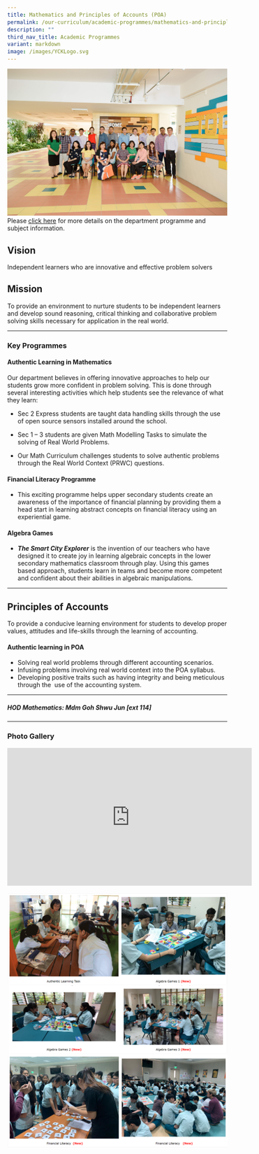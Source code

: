 ```yaml
---
title: Mathematics and Principles of Accounts (POA)
permalink: /our-curriculum/academic-programmes/mathematics-and-principles-of-accounts-poa/
description: ""
third_nav_title: Academic Programmes
variant: markdown
image: /images/YCKLogo.svg
---
```

![](/images/Our%20Curriculum/Academic%20Programmes/Mathematics%20and%20POA/M1.jpg)
Please [click here](/files/Academic%20Programmes/Math%20and%20POA/Math_Department_Programme_and_Subject_Information.pdf) for more details on the department programme and subject information.

## **Vision**&nbsp;

Independent learners who are innovative and effective problem solvers&nbsp;

  

## **Mission**

To provide an environment to nurture students to be independent learners and develop sound reasoning, critical thinking and collaborative problem solving skills necessary for application in the real world.&nbsp;  

---

### **Key Programmes**&nbsp;

  

#### Authentic Learning in Mathematics&nbsp;

  

Our department believes in offering innovative approaches to help our students grow more confident in problem solving. This is done through several interesting activities which help students see the relevance of what they learn:&nbsp;

*   Sec 2 Express students are taught data handling skills through the use of open source sensors installed around the school.  
    
*   Sec 1 – 3 students are given Math Modelling Tasks to simulate the solving of Real World Problems.  
    
*   Our Math Curriculum challenges students to solve authentic problems through the Real World Context (PRWC) questions.  
    



#### **Financial Literacy Programme**



  

*   This exciting programme helps upper secondary students create an awareness of the importance of financial planning by providing them a head start in learning abstract concepts on financial literacy using an experiential game.&nbsp;  
    

#### **Algebra Games**

*   **_The Smart City Explorer_**&nbsp;is the invention of our teachers who have designed it to create joy in learning algebraic concepts in the lower secondary mathematics classroom through play. Using this games based approach, students learn in teams and become more competent and confident about their abilities in algebraic manipulations.

---

## Principles of Accounts  

  

To provide a conducive learning environment for students to develop proper values, attitudes and life-skills through the learning of accounting.  

  

#### Authentic learning in POA

  

*   Solving real world problems through different accounting scenarios.&nbsp;
*   Infusing problems involving real world context into the POA syllabus.&nbsp;
*   Developing positive traits such as having integrity and being meticulous through the&nbsp;&nbsp;use of the accounting system.&nbsp;  
    
---

##### **HOD Mathematics: Mdm Goh Shwu Jun \[ext 114\]**

---

### **Photo Gallery**

<iframe width="560" height="315" src="https://www.youtube.com/embed/FdvsS_kXSp4" title="YouTube video player" frameborder="0" allow="accelerometer; autoplay; clipboard-write; encrypted-media; gyroscope; picture-in-picture" allowfullscreen=""></iframe>

![](/images/Our%20Curriculum/Academic%20Programmes/Mathematics%20and%20POA/M2.png)
![](/images/Our%20Curriculum/Academic%20Programmes/Mathematics%20and%20POA/M3.png)
![](/images/Our%20Curriculum/Academic%20Programmes/Mathematics%20and%20POA/M4.png)